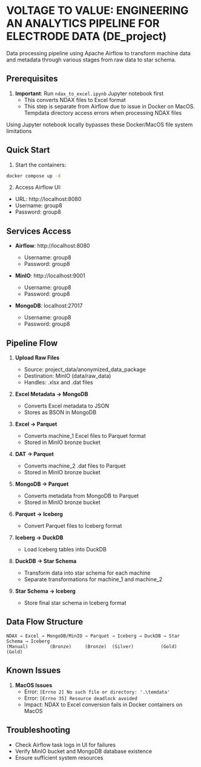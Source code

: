 # VOLTAGE TO VALUE: ENGINEERING AN ANALYTICS PIPELINE FOR ELECTRODE DATA (DE_project)

Data processing pipeline using Apache Airflow to transform machine data and metadata through various stages from raw data to star schema.

## Prerequisites

1. **Important**: Run `ndax_to_excel.ipynb` Jupyter notebook first
   - This converts NDAX files to Excel format
   - This step is separate from Airflow due to issue in Docker on MacOS. Tempdata directory access errors when processing NDAX files

Using Jupyter notebook locally bypasses these Docker/MacOS file system limitations

## Quick Start

1. Start the containers:
```bash
docker compose up -d
```

2. Access Airflow UI:
- URL: http://localhost:8080
- Username: group8
- Password: group8

## Services Access

- **Airflow**: http://localhost:8080
  - Username: group8
  - Password: group8

- **MinIO**: http://localhost:9001
  - Username: group8
  - Password: group8

- **MongoDB**: localhost:27017
  - Username: group8
  - Password: group8

## Pipeline Flow

1. **Upload Raw Files**
   - Source: project_data/anonymized_data_package
   - Destination: MinIO (data/raw_data)
   - Handles: .xlsx and .dat files

2. **Excel Metadata → MongoDB**
   - Converts Excel metadata to JSON
   - Stores as BSON in MongoDB

3. **Excel → Parquet**
   - Converts machine_1 Excel files to Parquet format
   - Stored in MinIO bronze bucket

4. **DAT → Parquet**
   - Converts machine_2 .dat files to Parquet
   - Stored in MinIO bronze bucket

5. **MongoDB → Parquet**
   - Converts metadata from MongoDB to Parquet
   - Stored in MinIO bronze bucket

6. **Parquet → Iceberg**
   - Convert Parquet files to Iceberg format

7. **Iceberg → DuckDB**
   - Load Iceberg tables into DuckDB

8. **DuckDB → Star Schema**
   - Transform data into star schema for each machine
   - Separate transformations for machine_1 and machine_2

9. **Star Schema → Iceberg**
   - Store final star schema in Iceberg format

## Data Flow Structure

```
NDAX → Excel → MongoDB/MinIO → Parquet → Iceberg → DuckDB → Star Schema → Iceberg
(Manual)        (Bronze)     (Bronze)  (Silver)          (Gold)       (Gold)
```

## Known Issues

1. **MacOS Issues**
   - Error: `[Errno 2] No such file or directory: '.\temdata'`
   - Error: `[Errno 35] Resource deadlock avoided`
   - Impact: NDAX to Excel conversion fails in Docker containers on MacOS

## Troubleshooting

- Check Airflow task logs in UI for failures
- Verify MinIO bucket and MongoDB database existence
- Ensure sufficient system resources